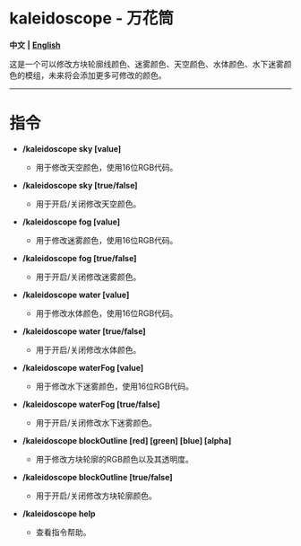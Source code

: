 # kaleidoscope - 万花筒
**中文** **|** [**English**](README_en.md)

这是一个可以修改方块轮廓线颜色、迷雾颜色、天空颜色、水体颜色、水下迷雾颜色的模组，未来将会添加更多可修改的颜色。



---



# 指令

- **/kaleidoscope sky [value]**
  - 用于修改天空颜色，使用16位RGB代码。
  
- **/kaleidoscope sky [true/false]**
  - 用于开启/关闭修改天空颜色。
  
- **/kaleidoscope fog [value]**
  - 用于修改迷雾颜色，使用16位RGB代码。
  
- **/kaleidoscope fog [true/false]**
  - 用于开启/关闭修改迷雾颜色。
  
- **/kaleidoscope water [value]**
  - 用于修改水体颜色，使用16位RGB代码。
  
- **/kaleidoscope water [true/false]**
  - 用于开启/关闭修改水体颜色。
  
- **/kaleidoscope waterFog [value]**
  - 用于修改水下迷雾颜色，使用16位RGB代码。
  
- **/kaleidoscope waterFog [true/false]**
  - 用于开启/关闭修改水下迷雾颜色。
  
- **/kaleidoscope blockOutline [red] [green] [blue] [alpha]**
  - 用于修改方块轮廓的RGB颜色以及其透明度。

- **/kaleidoscope blockOutline [true/false]**
  - 用于开启/关闭修改方块轮廓颜色。

- **/kaleidoscope help**
  - 查看指令帮助。
